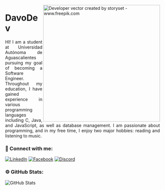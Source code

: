 <img align="right" alt="Developer vector created by storyset - www.freepik.com" height="380"
    src="https://cdn-icons-png.freepik.com/512/7783/7783107.png">
    
<h1>DavoDev</h1>
<p align="justify">HI! I am a student at Universidad Autónoma de Aguascalientes pursuing my goal of becoming a
    Software Engineer. Throughout my education, I have gained experience in various programming languages including C,
    Java, and JavaScript, as well as database management. I am passionate about programming, and in my free time, I
    enjoy two major hobbies: reading and listening to music.
</p>

### 📱 Connect with me:
[![LinkedIn](https://img.shields.io/badge/LinkedIn-%23E31C25?style=flat-square&logo=linkedin&logoColor=white)](https://www.linkedin.com/in/tu-perfil)
[![Facebook](https://img.shields.io/badge/Facebook-%23E31C25?style=flat-square&logo=facebook&logoColor=white)](https://www.instagram.com/tu-perfil)
[![Discord](https://img.shields.io/badge/Discord-%23E31C25?style=flat-square&logo=discord&logoColor=white)](https://www.discord.com/tu-perfil)

### ⚙️ GitHub Stats:
![GitHub Stats](https://github-readme-stats.vercel.app/api?username=DavoDev-Hub&show_icons=true&theme=onedark)
